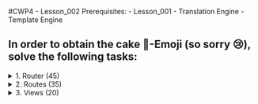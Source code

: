 #CWP4 - Lesson_002
    Prerequisites:
      - Lesson_001
      - Translation Engine
      - Template Engine
## In order to obtain the cake 🍰-Emoji (so sorry 😢), solve the following tasks:

<details>
    <summary>1. Router (45)</summary>

###Develop a hash-based Single-Page-Applications Router!

Open /js/kwm-router.js and create a Router-Class (KWM_Router). 
   1. In its constructor, you expect to receive no arguments.
   2. Add a Member-Array this.routes. It should contain all the imported Views from the imports-section (Two right now).
   3. Also add extra members for the home and the 404-route. These are special routes you might want to adress specificly.
   4. Your router should have two methods: init() and changeView()
      1. The call of the init() Method should be the very last thing, the constructor does. This method adds an EventListener to the window-object. Listen carefully for the [hashChanged-Event](https://developer.mozilla.org/en-US/docs/Web/API/Window/hashchange_event). Just make sure, that the window-object does not have another listener to the same event.
      2. The changeView() method should be called, whenever the fragment identifier of the URL has changed 😉. Don't get confused by the two similar-looking terms "has changed" and "hashChanged".
         1. Since this method is called whenever we change the active route, its job is to find out which route should be rendered next.
         2. Iterate through all routes in this.routes and ask, if route.isActive() (you can expect a boolean-return from that method).
         3. The first route that calls responsible for the active [slug](https://developer.mozilla.org/en-US/docs/Glossary/Slug) should call its route.init() function.
         4. If there is no fitting route registered, serve them a nice piece of ... 404! But make sure to adjust the [location-hash](https://www.w3schools.com/jsref/prop_loc_hash.asp).
         5. Also think of the very beginning of the users journey, when there is not yet a hash in the url. What route might be suitable for that case, and how can you detect that case?
   5. Make the Router [importable](https://developer.mozilla.org/en-US/docs/web/javascript/reference/statements/export) for another class.
   6. Add the Router to your Framework.
  
</details>
<details>
     <summary>2. Routes (35)</summary>

###Develop the functionality of all Routes. They will serve as Views in our MVC setting.

Open /js/kwm-route.js and create a Route-Class (KWM_Router).
   1. In its constructor, you expect to receive slug and init. Make them members of the route.
      1. Slug is a string, defining the path in the application that is bound to this route. Example: "/shop" or just "/" for home.
      2. Init is a function. Init will be executed, when the router activates this route.
   2. Add a Method for the Route-Class: isActive().
      1. Get the current hash with window.location.hash
      2. Cut the Slug out of that String
      3. Compare the Slug of that String with the Slug of this Route and return whether they match or not.
   3. Now make the Method a little bit cooler:
      1. Expect that URLs can contain Get-Paramters.
      2. There is a static method kwm.utils.getGetParameters() - But somehow it does not really provide you the parameters. Can you see what it is doing? [Get-Parameters](https://www.seobility.net/de/wiki/GET-Parameter)
      3. **BONUS**(3): Complete the kwm.utils.getGetParameters().
      4. In your IsActive() Method, use your utils wiseley to see, if there are any getParameters. If there are (means, there is a "?" in the URL), make sure to cut the correct substring for your slug-comparison. 
         If there is a Get-Parameter in your URL, the slug ends right before it.
         ```
         HINT:
         The slug for 
           https://www.kwmjs.at/#/shop?article=14
         is just "/shop"
         ```
</details>
<details>
<summary>3. Views (20)</summary>

### Your app needs some Views.

1. Open /views/view.home.js and **understand** the View.
   1. In Line 25, a new view-Object is created out of the Class you've just created.
      ```
         export let view = new KWM_Route("/", async function(){
            await this.rendering();
         });
      ```
   2. It get's "/" as its slug, and an asynchronous Function as its init-method.
   3. The init-method calls "this.rendering()", a method that is written in Line 29.
      ```
         view.rendering = async function(){
            await kwm.templater.renderTemplate("home", document.getElementById("kwmJS"));

            simplebutton.addEventListener("click", function(){
               alert("test");
            });
         };
      ```
   4. Obviously, in this method, the Templater is called to render a Template.
      1. The Templates name is "home". What does that mean? (Go check the Templater-Class and see how that parameter is used. You might need to configure your Framework-Core properly.).
      2. It also provides a Container "kwmJS". Can you find that container in the index.html?
   5. Once, the Templater is done, an EventListener seems to be added to "simplebutton". What is Simplebutton? Where does this come from?
   6. Can you get this Code to work? (Goal: The click-alert is popping up).
2. Now create your own View (view.shop.js)
   1. Give it the slug "/shop"
   2. In its Init-Method, call an asynchronous Method "this.rendering" - just like in the home-view.
   3. The Rendering-Method should use the templater to render a template "shop.tpl", and render it right into "kwmJS".
   4. Since there is no shop.tpl yet, go ahead and create it. You can lean on the home.tpl here.
      1. Your Shop Template should contain a Headline that says "Our Shop" in English, and "Unser Shop" in German.
   5. Make sure, the router knows that this new View exists.
   6. Can you get this Code to work? 
   7. Now test your Navigation on the Website.
      1. Can you move from Home to Shop and back?
      2. Can you even use the Browsers Back-Button?
      3. What happens, when you click on "Contact"? Is your 404-Route called - as it should?
   8. Everything is working Great so far! Now go ahead, and create a Contact-View using the same steps.
   9. BONUS (4): Make this a nice looking contact-page.
3. **BONUS**(3): How can you proof, that this is a Single-Page-Application now?

</details>